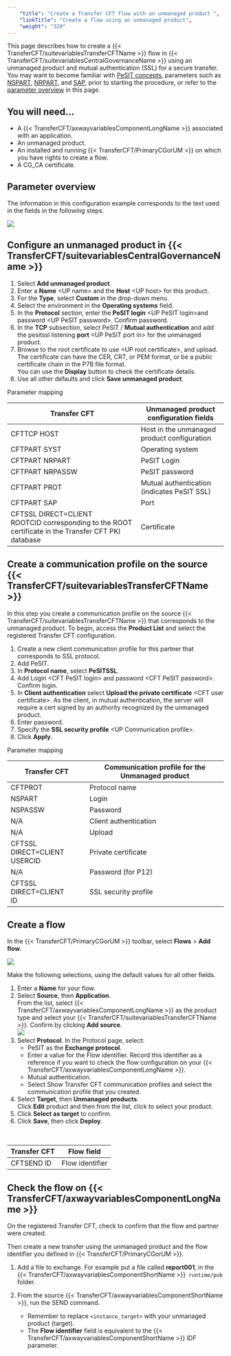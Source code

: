 ```yaml
---
    "title": "Create a Transfer CFT flow with an unmanaged product ",
    "linkTitle": "Create a flow using an unmanaged product",
    "weight": "320"
---
```

This page describes how to create a {{< TransferCFT/suitevariablesTransferCFTName  >}} flow in {{< TransferCFT/suitevariablesCentralGovernanceName  >}} using an unmanaged product and mutual authentication (SSL) for a secure transfer. You may want to become familiar with [PeSIT concepts](../../../../../protocols_start_here/about_pesit), parameters such as [NSPART](../../../../../c_intro_userinterfaces/command_summary/parameter_intro/nspart), [NRPART](../../../../../c_intro_userinterfaces/command_summary/parameter_intro/nrpart), and [SAP](../../../../../c_intro_userinterfaces/command_summary/parameter_intro/sap), prior to starting the procedure, or refer to the [parameter overview](#Paramete) in this page.

You will need...
----------------

- A {{< TransferCFT/axwayvariablesComponentLongName  >}} associated with an application.
- An unmanaged product.
- An installed and running {{< TransferCFT/PrimaryCGorUM  >}} on which you have rights to create a flow.
- A CG_CA certificate.

<span id="Paramete"></span>

Parameter overview
------------------

The information in this configuration example corresponds to the text used in the fields in the following steps.

![](/Images/TransferCFT/unmanged.png)

Configure an unmanaged product in {{< TransferCFT/suitevariablesCentralGovernanceName  >}}
-----------------------------------------------------------------------------------------------

1. Select **Add unmanaged product**.
1. Enter a **Name** &lt;UP name&gt; and the **Host** &lt;UP host&gt; for this product.
1. For the ****Type****, select ****Custom**** in the drop-down menu.
1. Select the environment in the **Operating systems** field.
1. In the **Protocol** section, enter the **PeSIT login** &lt;UP PeSIT login&gt;and password &lt;UP PeSIT password&gt;. Confirm password.
1. In the **TCP** subsection, select PeSIT / ****Mutual authentication**** and add the pesitssl listening **port** &lt;UP PeSIT port in&gt; for the unmanaged product.
1. Browse to the root certificate to use &lt;UP root certificate&gt;, and upload. The certificate can have the CER, CRT, or PEM format, or be a public certificate chain in the P7B file format.  
    You can use the ****Display**** button to check the certificate details.
1. Use all other defaults and click ****Save unmanaged product****.

Parameter mapping


| Transfer CFT  | Unmanaged product configuration fields  |
| --- | --- |
| CFTTCP HOST  | Host in the unmanaged product configuration  |
| CFTPART SYST  | Operating system  |
| CFTPART NRPART  | PeSIT Login  |
| CFTPART NRPASSW  | PeSIT password  |
| CFTPART PROT  | Mutual authentication (indicates PeSIT SSL)  |
| CFTPART SAP  | Port  |
| CFTSSL DIRECT=CLIENT<br/> ROOTCID corresponding to the ROOT certificate in the Transfer CFT PKI database | Certificate  |


Create a communication profile on the source {{< TransferCFT/suitevariablesTransferCFTName  >}}
----------------------------------------------------------------------------------------------------

In this step you create a communication profile on the source {{< TransferCFT/suitevariablesTransferCFTName  >}} that corresponds to the unmanaged product. To begin, access the **Product List** and select the registered Transfer CFT configuration.

1. Create a new client communication profile for this partner that corresponds to SSL protocol.
1. Add PeSIT.
1. In **Protocol name**, select **PeSITSSL**.
1. Add Login &lt;CFT PeSIT login&gt; and password &lt;CFT PeSIT password&gt;. Confirm login.
1. In **Client authentication** select **Upload the private certificate** &lt;CFT user certificate&gt;. As the client, in mutual authentication, the server will require a cert signed by an authority recognized by the unmanaged product.
1. Enter password.
1. Specify the **SSL security profile** &lt;UP Communication profile&gt;.
1. Click **Apply**.

Parameter mapping


| Transfer CFT  | Communication profile for the Unmanaged product  |
| --- | --- |
| CFTPROT  | Protocol name  |
| NSPART  | Login  |
| NSPASSW  | Password  |
| N/A  | Client authentication  |
| N/A  | Upload  |
| CFTSSL DIRECT=CLIENT<br/> USERCID | Private certificate  |
| N/A  | Password (for P12)  |
| CFTSSL DIRECT=CLIENT<br/> ID | SSL security profile  |


Create a flow
-------------

In the {{< TransferCFT/PrimaryCGorUM  >}} toolbar, select **Flows** &gt; **Add flow**.

![](/Images/TransferCFT/flow01.png)

Make the following selections, using the default values for all other fields.

1. Enter a **Name** for your flow.
1. Select **Source**, then **Application**.  
    From the list, select {{< TransferCFT/axwayvariablesComponentLongName  >}} as the product type and select your {{< TransferCFT/suitevariablesTransferCFTName  >}}. Confirm by clicking **Add source**.  
    ![](/Images/TransferCFT/flow03.png)
1. Select ****Protocol****. In the Protocol page, select:
    -   PeSIT as the **Exchange protocol**.
    -   Enter a value for the Flow identifier. Record this identifier as a reference if you want to check the flow configuration on your {{< TransferCFT/axwayvariablesComponentLongName  >}}.
    -   Mutual authentication.
    -   Select Show Transfer CFT communication profiles and select the communication profile that you created.
1. Select **Target**, then **Unmanaged products**.  
    Click **Edit** product and then from the list, click to select your product.
1. Click **Select as target** to confirm.
1. Click **Save**, then click ****Deploy****.

 


| Transfer CFT  | Flow field  |
| --- | --- |
| CFTSEND ID  | Flow identifier  |


Check the flow on {{< TransferCFT/axwayvariablesComponentLongName  >}}
---------------------------------------------------------------------------

On the registered Transfer CFT, check to confirm that the flow and partner were created.

Then create a new transfer using the unmanaged product and the flow identifier you defined in {{< TransferCFT/PrimaryCGorUM  >}}.

1. Add a file to exchange. For example put a file called ****report001****, in the {{< TransferCFT/axwayvariablesComponentShortName  >}}` runtime/pub` folder.
1. From the source {{< TransferCFT/axwayvariablesComponentShortName  >}}, run the SEND command.
    -   Remember to replace `<instance_target>` with your unmanaged product (target).

    <!-- -->

    -   The ****Flow identifier**** field is equivalent to the {{< TransferCFT/axwayvariablesComponentShortName  >}} IDF parameter.

